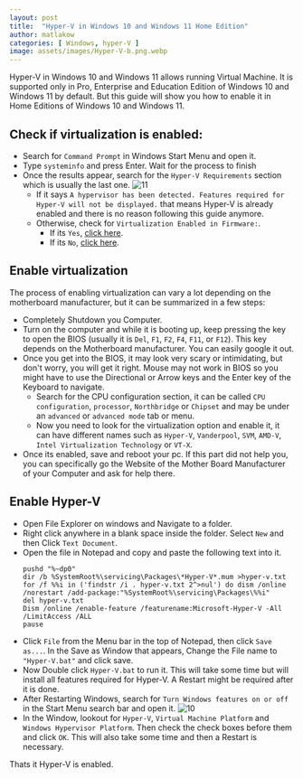 ```yaml
---
layout: post
title:  "Hyper-V in Windows 10 and Windows 11 Home Edition"
author: matlakow
categories: [ Windows, hyper-V ]
image: assets/images/Hyper-V-b.png.webp
---
```



Hyper-V in Windows 10 and Windows 11 allows running Virtual Machine. It is supported only in Pro, Enterprise and Education Edition of Windows 10 and Windows 11 by default. But this guide will show you how to enable it in Home Editions of Windows 10 and Windows 11.

## Check if virtualization is enabled:

* Search for `Command Prompt` in Windows Start Menu and open it.
* Type `systeminfo` and press Enter. Wait for the process to finish
* Once the results appear, search for the `Hyper-V Requirements` section which is usually the last one.
  ![11](https://user-images.githubusercontent.com/61367380/141923469-48c99804-d491-497f-bcde-69de89f90045.jpg)
  * If it says `A hypervisor has been detected. Features required for Hyper-V will not be displayed.` that means Hyper-V is already enabled and there is no reason following this guide anymore.
  * Otherwise, check for `Virtualization Enabled in Firmware:`.
    * If its `Yes`, [click here](#Enable-Hyper-V).
    * If its `No`, [click here](#Enable-virtualization).

## Enable virtualization

The process of enabling virtualization can vary a lot depending on the motherboard manufacturer, but it can be summarized in a few steps:

* Completely Shutdown you Computer.
* Turn on the computer and while it is booting up, keep pressing the key to open the BIOS (usually it is `Del`, `F1`, `F2`, `F4`, `F11`, or `F12`). This key depends on the Motherboard manufacturer. You can easily google it out.
* Once you get into the BIOS, it may look very scary or intimidating, but don't worry, you will get it right. Mouse may not work in BIOS so you might have to use the Directional or Arrow keys and the Enter key of the Keyboard to navigate.
  * Search for the CPU configuration section, it can be called `CPU configuration`, `processor`, `Northbridge` or `Chipset` and may be under an `advanced` or `advanced mode` tab or menu.
  * Now you need to look for the virtualization option and enable it, it can have different names such as `Hyper-V`, `Vanderpool`, `SVM`, `AMD-V`, `Intel Virtualization Technology` or `VT-X`.
* Once its enabled, save and reboot your pc.
  If this part did not help you, you can specifically go the Website of the Mother Board Manufacturer of your Computer and ask for help there.

## Enable Hyper-V

* Open File Explorer on windows and Navigate to a folder.
* Right click anywhere in a blank space inside the folder. Select `New` and then Click `Text Document`.
* Open the file in Notepad and copy and paste the following text into it.
  ```
  pushd "%~dp0"
  dir /b %SystemRoot%\servicing\Packages\*Hyper-V*.mum >hyper-v.txt
  for /f %%i in ('findstr /i . hyper-v.txt 2^>nul') do dism /online /norestart /add-package:"%SystemRoot%\servicing\Packages\%%i"
  del hyper-v.txt
  Dism /online /enable-feature /featurename:Microsoft-Hyper-V -All /LimitAccess /ALL
  pause
  ```
* Click `File` from the Menu bar in the top of Notepad, then click `Save as...`. In the Save as Window that appears, Change the File name to `"Hyper-V.bat"` and click save.
* Now Double click `Hyper-V.bat` to run it. This will take some time but will install all features required for Hyper-V. A Restart might be required after it is done.
* After Restarting Windows, search for `Turn Windows features on or off` in the Start Menu search bar and open it.
  ![10](https://user-images.githubusercontent.com/61367380/141923398-ee251035-8e1d-42e6-9551-5c797e2b8f73.png)
* In the Window, lookout for `Hyper-V`, `Virtual Machine Platform` and `Windows Hypervisor Platform`. Then check the check boxes before them and click `OK`. This will also take some time and then a Restart is necessary.

Thats it Hyper-V is enabled.
